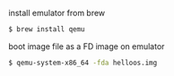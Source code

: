 install emulator from brew
```sh
$ brew install qemu
```

boot image file as a FD image on emulator
```sh
$ qemu-system-x86_64 -fda helloos.img
```